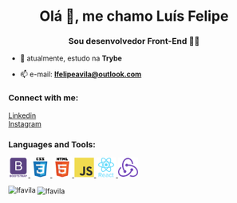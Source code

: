 <h1 align="center">Olá 👋, me chamo Luís Felipe</h1>
<h3 align="center">Sou desenvolvedor Front-End 👨‍💻</h3>

- 🌱 atualmente, estudo na **Trybe**

- 📫 e-mail: **lfelipeavila@outlook.com**

<h3 align="left">Connect with me:</h3>
<p align="left">
<a href="https://linkedin.com/in/lfelipeavila" target="_blank" rel="noopener">Linkedin</a><br>
<a href="https://www.instagram.com/l.f.avila/" target="_blank" rel="noopener">Instagram</a>
</p>

<h3 align="left">Languages and Tools:</h3>
<p align="left"> <a href="https://getbootstrap.com" target="_blank"> <img src="https://raw.githubusercontent.com/devicons/devicon/master/icons/bootstrap/bootstrap-plain-wordmark.svg" alt="bootstrap" width="40" height="40"/> </a> <a href="https://www.w3schools.com/css/" target="_blank"> <img src="https://raw.githubusercontent.com/devicons/devicon/master/icons/css3/css3-original-wordmark.svg" alt="css3" width="40" height="40"/> </a> <a href="https://www.w3.org/html/" target="_blank"> <img src="https://raw.githubusercontent.com/devicons/devicon/master/icons/html5/html5-original-wordmark.svg" alt="html5" width="40" height="40"/> </a> <a href="https://developer.mozilla.org/en-US/docs/Web/JavaScript" target="_blank"> <img src="https://raw.githubusercontent.com/devicons/devicon/master/icons/javascript/javascript-original.svg" alt="javascript" width="40" height="40"/> </a> <a href="https://reactjs.org/" target="_blank"> <img src="https://raw.githubusercontent.com/devicons/devicon/master/icons/react/react-original-wordmark.svg" alt="react" width="40" height="40"/> </a> <a href="https://redux.js.org" target="_blank"> <img src="https://raw.githubusercontent.com/devicons/devicon/master/icons/redux/redux-original.svg" alt="redux" width="40" height="40"/> </a> </p>

<p><img align="left" src="https://github-readme-stats.vercel.app/api/top-langs?username=lfavila&show_icons=true&locale=en&layout=compact" alt="lfavila" /></p>

<p>&nbsp;<img align="center" src="https://github-readme-stats.vercel.app/api?username=lfavila&show_icons=true&locale=en" alt="lfavila" /></p>
